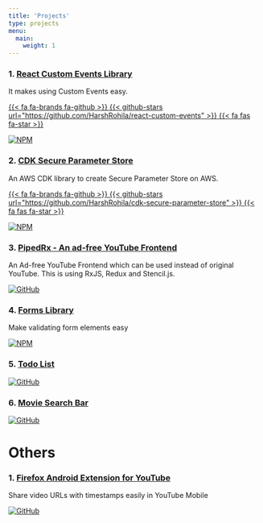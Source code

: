 ```yaml
---
title: 'Projects'
type: projects
menu:
  main:
    weight: 1
---
```


### 1. [React Custom Events Library](https://www.npmjs.com/package/react-custom-events)

It makes using Custom Events easy.

[{{< fa fa-brands fa-github >}} {{< github-stars url="https://github.com/HarshRohila/react-custom-events" >}} {{< fa fas fa-star >}}](https://github.com/HarshRohila/react-custom-events)

[![NPM](https://img.shields.io/badge/NPM-%23000000.svg?style=for-the-badge&logo=npm&logoColor=white)](https://www.npmjs.com/package/react-custom-events)

### 2. [CDK Secure Parameter Store](https://www.npmjs.com/package/cdk-secure-parameter-store)

An AWS CDK library to create Secure Parameter Store on AWS.

[{{< fa fa-brands fa-github >}} {{< github-stars url="https://github.com/HarshRohila/cdk-secure-parameter-store" >}} {{< fa fas fa-star >}}](https://github.com/HarshRohila/cdk-secure-parameter-store)

[![NPM](https://img.shields.io/badge/NPM-%23000000.svg?style=for-the-badge&logo=npm&logoColor=white)](https://www.npmjs.com/package/cdk-secure-parameter-store)

### 3. [PipedRx - An ad-free YouTube Frontend](https://www.rohilaharsh.in/youtube-frontend)

An Ad-free YouTube Frontend which can be used instead of original YouTube. This is using RxJS, Redux and Stencil.js.

[![GitHub](https://img.shields.io/badge/github-%23121011.svg?style=for-the-badge&logo=github&logoColor=white)](https://github.com/HarshRohila/youtube-frontend)

### 4. [Forms Library](https://www.npmjs.com/package/react-changeset)

Make validating form elements easy

[![NPM](https://img.shields.io/badge/NPM-%23000000.svg?style=for-the-badge&logo=npm&logoColor=white)](https://www.npmjs.com/package/react-changeset)

### 5. [Todo List](https://www.rohilaharsh.in/todo-react/)

[![GitHub](https://img.shields.io/badge/github-%23121011.svg?style=for-the-badge&logo=github&logoColor=white)](https://github.com/HarshRohila/todo-react)

### 6. [Movie Search Bar](https://www.rohilaharsh.in/autocomplete-react/)

[![GitHub](https://img.shields.io/badge/github-%23121011.svg?style=for-the-badge&logo=github&logoColor=white)](https://github.com/HarshRohila/autocomplete-react)

# Others

### 1. [Firefox Android Extension for YouTube](https://addons.mozilla.org/en-US/firefox/addon/youtube-share-helper/)

Share video URLs with timestamps easily in YouTube Mobile

[![GitHub](https://img.shields.io/badge/github-%23121011.svg?style=for-the-badge&logo=github&logoColor=white)](https://github.com/HarshRohila/YouTubeHelper)
